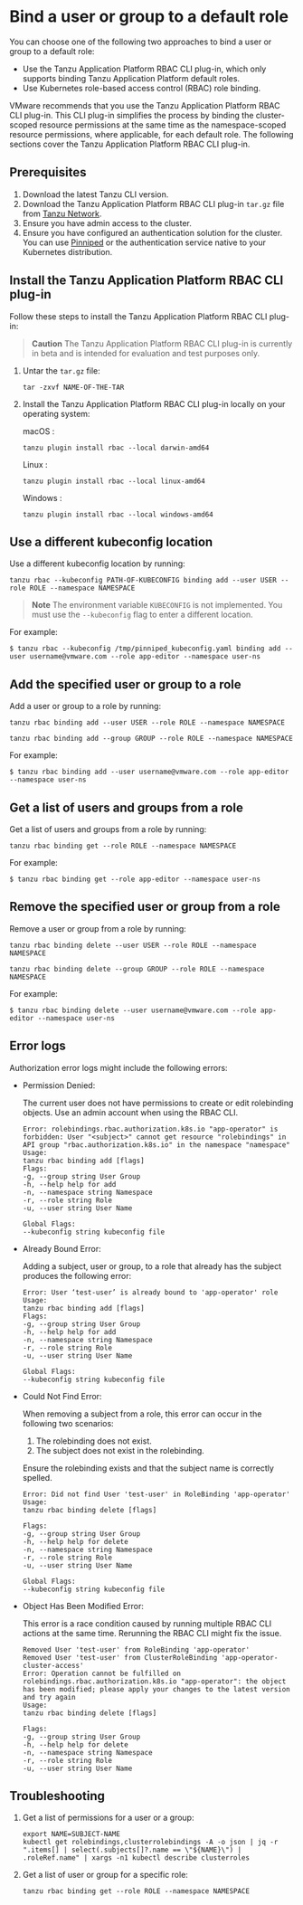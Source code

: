# Bind a user or group to a default role

You can choose one of the following two approaches to bind a user or group to a default role:

- Use the Tanzu Application Platform RBAC CLI plug-in, which only supports binding Tanzu Application Platform default roles.
- Use Kubernetes role-based access control (RBAC) role binding.

VMware recommends that you use the Tanzu Application Platform RBAC CLI plug-in.
This CLI plug-in simplifies the process by binding the cluster-scoped resource permissions
at the same time as the namespace-scoped resource permissions, where applicable, for each default role.
The following sections cover the Tanzu Application Platform RBAC CLI plug-in.

## <a id="prereqs"></a> Prerequisites

1. Download the latest Tanzu CLI version.
1. Download the Tanzu Application Platform RBAC CLI plug-in `tar.gz` file from [Tanzu Network](https://network.tanzu.vmware.com/products/tap-auth).
1. Ensure you have admin access to the cluster.
1. Ensure you have configured an authentication solution for the cluster.
You can use [Pinniped](https://pinniped.dev/) or the authentication service native to your Kubernetes distribution.


## <a id="install"></a> Install the Tanzu Application Platform RBAC CLI plug-in

Follow these steps to install the Tanzu Application Platform RBAC CLI plug-in:

> **Caution** The Tanzu Application Platform RBAC CLI plug-in is currently in beta and is
>intended for evaluation and test purposes only.

1. Untar the `tar.gz` file:

    ```console
    tar -zxvf NAME-OF-THE-TAR
    ```

1. Install the Tanzu Application Platform RBAC CLI plug-in locally on your operating system:

    macOS
    :
    ```console
    tanzu plugin install rbac --local darwin-amd64
    ```

    Linux
    :
    ```console
    tanzu plugin install rbac --local linux-amd64
    ```

    Windows
    :
    ```console
    tanzu plugin install rbac --local windows-amd64
    ```

## <a id="use-kubeconfig"></a> Use a different kubeconfig location

Use a different kubeconfig location by running:

```console
tanzu rbac --kubeconfig PATH-OF-KUBECONFIG binding add --user USER --role ROLE --namespace NAMESPACE
```

> **Note** The environment variable `KUBECONFIG` is not implemented.
> You must use the `--kubeconfig` flag to enter a different location.

For example:

```console
$ tanzu rbac --kubeconfig /tmp/pinniped_kubeconfig.yaml binding add --user username@vmware.com --role app-editor --namespace user-ns
```


## <a id="add-user-group-to-role"></a> Add the specified user or group to a role

Add a user or group to a role by running:

```console
tanzu rbac binding add --user USER --role ROLE --namespace NAMESPACE
```

```console
tanzu rbac binding add --group GROUP --role ROLE --namespace NAMESPACE
```

For example:

```console
$ tanzu rbac binding add --user username@vmware.com --role app-editor --namespace user-ns
```

## <a id="get-list-users"></a> Get a list of users and groups from a role

Get a list of users and groups from a role by running:

```console
tanzu rbac binding get --role ROLE --namespace NAMESPACE
```

For example:

```console
$ tanzu rbac binding get --role app-editor --namespace user-ns
```

## <a id="binding-delete"></a> Remove the specified user or group from a role

Remove a user or group from a role by running:

```console
tanzu rbac binding delete --user USER --role ROLE --namespace NAMESPACE
```

```console
tanzu rbac binding delete --group GROUP --role ROLE --namespace NAMESPACE
```

For example:

```console
$ tanzu rbac binding delete --user username@vmware.com --role app-editor --namespace user-ns
```

## <a id="error-logs"></a> Error logs

Authorization error logs might include the following errors:

- Permission Denied:

    The current user does not have permissions to create or edit rolebinding objects.
    Use an admin account when using the RBAC CLI.

    ```console
    Error: rolebindings.rbac.authorization.k8s.io "app-operator" is forbidden: User "<subject>" cannot get resource "rolebindings" in API group "rbac.authorization.k8s.io" in the namespace "namespace"
    Usage:
    tanzu rbac binding add [flags]
    Flags:
    -g, --group string User Group
    -h, --help help for add
    -n, --namespace string Namespace
    -r, --role string Role
    -u, --user string User Name

    Global Flags:
    --kubeconfig string kubeconfig file
    ```

- Already Bound Error:

    Adding a subject, user or group, to a role that already has the subject produces the following error:

    ```console
    Error: User ‘test-user’ is already bound to 'app-operator' role
    Usage:
    tanzu rbac binding add [flags]
    Flags:
    -g, --group string User Group
    -h, --help help for add
    -n, --namespace string Namespace
    -r, --role string Role
    -u, --user string User Name

    Global Flags:
    --kubeconfig string kubeconfig file
    ```

- Could Not Find Error:

    When removing a subject from a role, this error can occur in the following two scenarios:

    1. The rolebinding does not exist.
    1. The subject does not exist in the rolebinding.

    Ensure the rolebinding exists and that the subject name is correctly spelled.

    ```console
    Error: Did not find User 'test-user' in RoleBinding 'app-operator'
    Usage:
    tanzu rbac binding delete [flags]

    Flags:
    -g, --group string User Group
    -h, --help help for delete
    -n, --namespace string Namespace
    -r, --role string Role
    -u, --user string User Name

    Global Flags:
    --kubeconfig string kubeconfig file
    ```

- Object Has Been Modified Error:

    This error is a race condition caused by running multiple RBAC CLI actions at the same time.
    Rerunning the RBAC CLI might fix the issue.

    ```console
    Removed User 'test-user' from RoleBinding 'app-operator'
    Removed User 'test-user' from ClusterRoleBinding 'app-operator-cluster-access'
    Error: Operation cannot be fulfilled on rolebindings.rbac.authorization.k8s.io "app-operator": the object has been modified; please apply your changes to the latest version and try again
    Usage:
    tanzu rbac binding delete [flags]

    Flags:
    -g, --group string User Group
    -h, --help help for delete
    -n, --namespace string Namespace
    -r, --role string Role
    -u, --user string User Name
    ```

## <a id="troubleshooting"></a> Troubleshooting

1. Get a list of permissions for a user or a group:

	```console
	export NAME=SUBJECT-NAME
	kubectl get rolebindings,clusterrolebindings -A -o json | jq -r ".items[] | select(.subjects[]?.name == \"${NAME}\") | .roleRef.name" | xargs -n1 kubectl describe clusterroles
	```

1. Get a list of user or group for a specific role:

	```console
	tanzu rbac binding get --role ROLE --namespace NAMESPACE
	```
